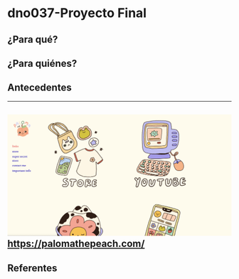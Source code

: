 # dno037-Proyecto Final

## ¿Para qué?

## ¿Para quiénes?

## Antecedentes
----
![paloma](/images/peach.png)
https://palomathepeach.com/
---- 

## Referentes 
